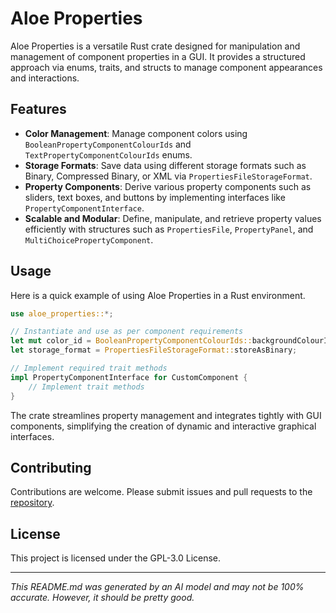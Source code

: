 # Aloe Properties

Aloe Properties is a versatile Rust crate designed for manipulation and management of component properties in a GUI. It provides a structured approach via enums, traits, and structs to manage component appearances and interactions.

## Features

- **Color Management**: Manage component colors using `BooleanPropertyComponentColourIds` and `TextPropertyComponentColourIds` enums.
- **Storage Formats**: Save data using different storage formats such as Binary, Compressed Binary, or XML via `PropertiesFileStorageFormat`.
- **Property Components**: Derive various property components such as sliders, text boxes, and buttons by implementing interfaces like `PropertyComponentInterface`.
- **Scalable and Modular**: Define, manipulate, and retrieve property values efficiently with structures such as `PropertiesFile`, `PropertyPanel`, and `MultiChoicePropertyComponent`.

## Usage

Here is a quick example of using Aloe Properties in a Rust environment.

```rust
use aloe_properties::*;

// Instantiate and use as per component requirements
let mut color_id = BooleanPropertyComponentColourIds::backgroundColourId;
let storage_format = PropertiesFileStorageFormat::storeAsBinary;

// Implement required trait methods
impl PropertyComponentInterface for CustomComponent {
    // Implement trait methods
}

```

The crate streamlines property management and integrates tightly with GUI components, simplifying the creation of dynamic and interactive graphical interfaces.

## Contributing

Contributions are welcome. Please submit issues and pull requests to the [repository](https://github.com/klebs6/aloe-rs).

## License

This project is licensed under the GPL-3.0 License. 

---

*This README.md was generated by an AI model and may not be 100% accurate. However, it should be pretty good.*